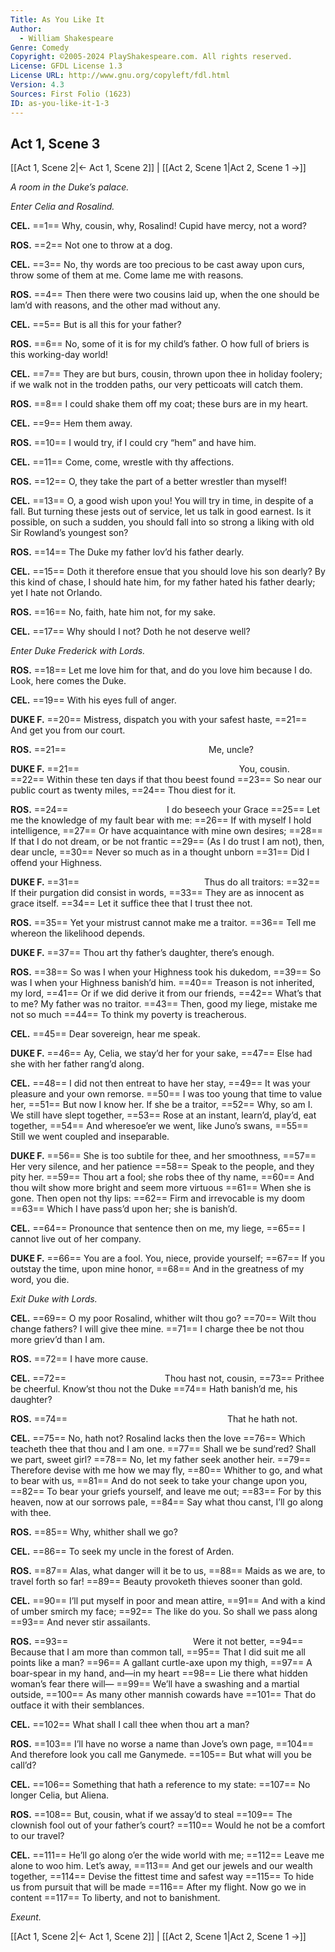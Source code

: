 ```yaml
---
Title: As You Like It
Author: 
  - William Shakespeare
Genre: Comedy
Copyright: ©2005-2024 PlayShakespeare.com. All rights reserved.
License: GFDL License 1.3
License URL: http://www.gnu.org/copyleft/fdl.html
Version: 4.3
Sources: First Folio (1623)
ID: as-you-like-it-1-3
---
```


## Act 1, Scene 3
[[Act 1, Scene 2|← Act 1, Scene 2]] | [[Act 2, Scene 1|Act 2, Scene 1 →]]

*A room in the Duke’s palace.*

*Enter Celia and Rosalind.*

**CEL.**
==1== Why, cousin, why, Rosalind! Cupid have mercy, not a word?

**ROS.**
==2== Not one to throw at a dog.

**CEL.**
==3== No, thy words are too precious to be cast away upon curs, throw some of them at me. Come lame me with reasons.

**ROS.**
==4== Then there were two cousins laid up, when the one should be lam’d with reasons, and the other mad without any.

**CEL.**
==5== But is all this for your father?

**ROS.**
==6== No, some of it is for my child’s father. O how full of briers is this working-day world!

**CEL.**
==7== They are but burs, cousin, thrown upon thee in holiday foolery; if we walk not in the trodden paths, our very petticoats will catch them.

**ROS.**
==8== I could shake them off my coat; these burs are in my heart.

**CEL.**
==9== Hem them away.

**ROS.**
==10== I would try, if I could cry “hem” and have him.

**CEL.**
==11== Come, come, wrestle with thy affections.

**ROS.**
==12== O, they take the part of a better wrestler than myself!

**CEL.**
==13== O, a good wish upon you! You will try in time, in despite of a fall. But turning these jests out of service, let us talk in good earnest. Is it possible, on such a sudden, you should fall into so strong a liking with old Sir Rowland’s youngest son?

**ROS.**
==14== The Duke my father lov’d his father dearly.

**CEL.**
==15== Doth it therefore ensue that you should love his son dearly? By this kind of chase, I should hate him, for my father hated his father dearly; yet I hate not Orlando.

**ROS.**
==16== No, faith, hate him not, for my sake.

**CEL.**
==17== Why should I not? Doth he not deserve well?

*Enter Duke Frederick with Lords.*

**ROS.**
==18== Let me love him for that, and do you love him because I do. Look, here comes the Duke.

**CEL.**
==19== With his eyes full of anger.

**DUKE F.**
==20== Mistress, dispatch you with your safest haste,
==21== And get you from our court.

**ROS.**
==21==                 Me, uncle?

**DUKE F.**
==21==                   You, cousin.
==22== Within these ten days if that thou beest found
==23== So near our public court as twenty miles,
==24== Thou diest for it.

**ROS.**
==24==            I do beseech your Grace
==25== Let me the knowledge of my fault bear with me:
==26== If with myself I hold intelligence,
==27== Or have acquaintance with mine own desires;
==28== If that I do not dream, or be not frantic
==29== (As I do trust I am not), then, dear uncle,
==30== Never so much as in a thought unborn
==31== Did I offend your Highness.

**DUKE F.**
==31==               Thus do all traitors:
==32== If their purgation did consist in words,
==33== They are as innocent as grace itself.
==34== Let it suffice thee that I trust thee not.

**ROS.**
==35== Yet your mistrust cannot make me a traitor.
==36== Tell me whereon the likelihood depends.

**DUKE F.**
==37== Thou art thy father’s daughter, there’s enough.

**ROS.**
==38== So was I when your Highness took his dukedom,
==39== So was I when your Highness banish’d him.
==40== Treason is not inherited, my lord,
==41== Or if we did derive it from our friends,
==42== What’s that to me? My father was no traitor.
==43== Then, good my liege, mistake me not so much
==44== To think my poverty is treacherous.

**CEL.**
==45== Dear sovereign, hear me speak.

**DUKE F.**
==46== Ay, Celia, we stay’d her for your sake,
==47== Else had she with her father rang’d along.

**CEL.**
==48== I did not then entreat to have her stay,
==49== It was your pleasure and your own remorse.
==50== I was too young that time to value her,
==51== But now I know her. If she be a traitor,
==52== Why, so am I. We still have slept together,
==53== Rose at an instant, learn’d, play’d, eat together,
==54== And wheresoe’er we went, like Juno’s swans,
==55== Still we went coupled and inseparable.

**DUKE F.**
==56== She is too subtile for thee, and her smoothness,
==57== Her very silence, and her patience
==58== Speak to the people, and they pity her.
==59== Thou art a fool; she robs thee of thy name,
==60== And thou wilt show more bright and seem more virtuous
==61== When she is gone. Then open not thy lips:
==62== Firm and irrevocable is my doom
==63== Which I have pass’d upon her; she is banish’d.

**CEL.**
==64== Pronounce that sentence then on me, my liege,
==65== I cannot live out of her company.

**DUKE F.**
==66== You are a fool. You, niece, provide yourself;
==67== If you outstay the time, upon mine honor,
==68== And in the greatness of my word, you die.

*Exit Duke with Lords.*

**CEL.**
==69== O my poor Rosalind, whither wilt thou go?
==70== Wilt thou change fathers? I will give thee mine.
==71== I charge thee be not thou more griev’d than I am.

**ROS.**
==72== I have more cause.

**CEL.**
==72==            Thou hast not, cousin,
==73== Prithee be cheerful. Know’st thou not the Duke
==74== Hath banish’d me, his daughter?

**ROS.**
==74==                   That he hath not.

**CEL.**
==75== No, hath not? Rosalind lacks then the love
==76== Which teacheth thee that thou and I am one.
==77== Shall we be sund’red? Shall we part, sweet girl?
==78== No, let my father seek another heir.
==79== Therefore devise with me how we may fly,
==80== Whither to go, and what to bear with us,
==81== And do not seek to take your change upon you,
==82== To bear your griefs yourself, and leave me out;
==83== For by this heaven, now at our sorrows pale,
==84== Say what thou canst, I’ll go along with thee.

**ROS.**
==85== Why, whither shall we go?

**CEL.**
==86== To seek my uncle in the forest of Arden.

**ROS.**
==87== Alas, what danger will it be to us,
==88== Maids as we are, to travel forth so far!
==89== Beauty provoketh thieves sooner than gold.

**CEL.**
==90== I’ll put myself in poor and mean attire,
==91== And with a kind of umber smirch my face;
==92== The like do you. So shall we pass along
==93== And never stir assailants.

**ROS.**
==93==               Were it not better,
==94== Because that I am more than common tall,
==95== That I did suit me all points like a man?
==96== A gallant curtle-axe upon my thigh,
==97== A boar-spear in my hand, and—in my heart
==98== Lie there what hidden woman’s fear there will⁠—
==99== We’ll have a swashing and a martial outside,
==100== As many other mannish cowards have
==101== That do outface it with their semblances.

**CEL.**
==102== What shall I call thee when thou art a man?

**ROS.**
==103== I’ll have no worse a name than Jove’s own page,
==104== And therefore look you call me Ganymede.
==105== But what will you be call’d?

**CEL.**
==106== Something that hath a reference to my state:
==107== No longer Celia, but Aliena.

**ROS.**
==108== But, cousin, what if we assay’d to steal
==109== The clownish fool out of your father’s court?
==110== Would he not be a comfort to our travel?

**CEL.**
==111== He’ll go along o’er the wide world with me;
==112== Leave me alone to woo him. Let’s away,
==113== And get our jewels and our wealth together,
==114== Devise the fittest time and safest way
==115== To hide us from pursuit that will be made
==116== After my flight. Now go we in content
==117== To liberty, and not to banishment.

*Exeunt.*

[[Act 1, Scene 2|← Act 1, Scene 2]] | [[Act 2, Scene 1|Act 2, Scene 1 →]]